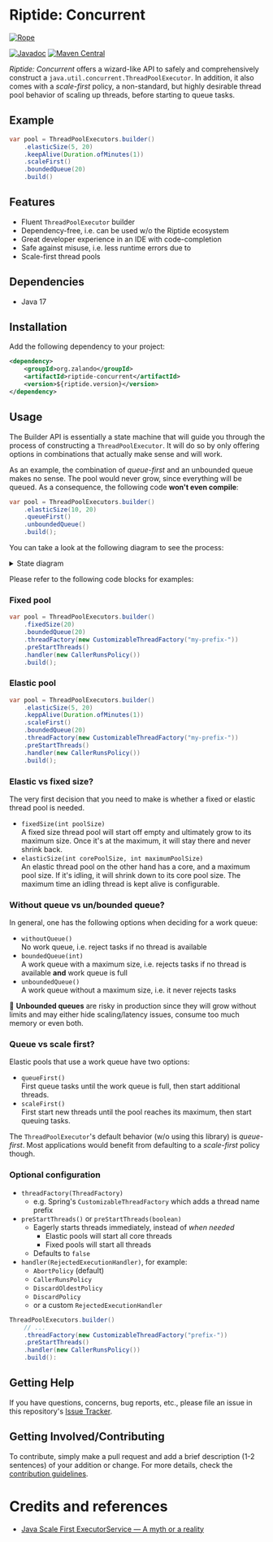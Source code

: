 # Riptide: Concurrent

[![Rope](../docs/rope.jpg)](https://pixabay.com/photos/rain-water-drip-drop-of-water-wire-57202/)

[![Javadoc](https://www.javadoc.io/badge/org.zalando/riptide-concurrent.svg)](http://www.javadoc.io/doc/org.zalando/riptide-concurrent)
[![Maven Central](https://img.shields.io/maven-central/v/org.zalando/riptide-concurrent.svg)](https://maven-badges.herokuapp.com/maven-central/org.zalando/riptide-concurrent)

*Riptide: Concurrent* offers a wizard-like API to safely and comprehensively construct a `java.util.concurrent.ThreadPoolExecutor`.
In addition, it also comes with a *scale-first* policy, a non-standard, but highly desirable thread pool behavior of scaling up threads, before starting to queue tasks.

## Example

```java
var pool = ThreadPoolExecutors.builder()
    .elasticSize(5, 20)
    .keepAlive(Duration.ofMinutes(1))
    .scaleFirst()
    .boundedQueue(20)
    .build()
```

## Features

* Fluent `ThreadPoolExecutor` builder
* Dependency-free, i.e. can be used w/o the Riptide ecosystem
* Great developer experience in an IDE with code-completion
* Safe against misuse, i.e. less runtime errors due to
* Scale-first thread pools

## Dependencies

- Java 17

## Installation

Add the following dependency to your project:

```xml
<dependency>
    <groupId>org.zalando</groupId>
    <artifactId>riptide-concurrent</artifactId>
    <version>${riptide.version}</version>
</dependency>
```

## Usage

The Builder API is essentially a state machine that will guide you through the process of constructing a `ThreadPoolExecutor`.
It will do so by only offering options in combinations that actually make sense and will work.

As an example, the combination of *queue-first* and an unbounded queue makes no sense.
The pool would never grow, since everything will be queued.
As a consequence, the following code **won't even compile**:

```java
var pool = ThreadPoolExecutors.builder()
    .elasticSize(10, 20)
    .queueFirst()
    .unboundedQueue()
    .build();
```

You can take a look at the following diagram to see the process:

<details>
  <summary>State diagram</summary>

*This will be rendered as an image, if you open it in IntelliJ IDEA with the Markdown plugin and Plantuml extension enabled.*

```plantuml
hide empty description

[*] --> Start

Start --> FixedSize: fixedSize
Start --> ElasticSize: elasticSize

FixedSize --> Threads: withoutQueue
FixedSize --> Threads: boundedQueue
FixedSize --> Threads: unboundedQueue

ElasticSize --> KeepAliveTime: keepAlive

KeepAliveTime --> Threads: withoutQueue
KeepAliveTime --> QueueFirst: queueFirst
KeepAliveTime --> ScaleFirst: scaleFirst

QueueFirst --> Threads: boundedQueue
ScaleFirst --> Threads: boundedQueue
ScaleFirst --> Threads: unboundedQueue

Threads --> [*]: build
Threads --> PreStart: threadFactory
Threads --> Build: handler
PreStart --> RejectedExecutions: preStartThreads
PreStart --> Build: handler
RejectedExecutions --> [*]: build
RejectedExecutions --> Build: handler

Build --> [*]: build
```

</details>

Please refer to the following code blocks for examples:

### Fixed pool

```java
var pool = ThreadPoolExecutors.builder()
    .fixedSize(20)
    .boundedQueue(20)
    .threadFactory(new CustomizableThreadFactory("my-prefix-"))
    .preStartThreads()
    .handler(new CallerRunsPolicy())
    .build();
```

### Elastic pool

```java
var pool = ThreadPoolExecutors.builder()
    .elasticSize(5, 20)
    .keppAlive(Duration.ofMinutes(1))
    .scaleFirst()
    .boundedQueue(20)
    .threadFactory(new CustomizableThreadFactory("my-prefix-"))
    .preStartThreads()
    .handler(new CallerRunsPolicy())
    .build();
```

### Elastic vs fixed size?

The very first decision that you need to make is whether a fixed or elastic thread pool is needed.

 * `fixedSize(int poolSize)`  
   A fixed size thread pool will start off empty and ultimately grow to its maximum size.
   Once it's at the maximum, it will stay there and never shrink back.
 * `elasticSize(int corePoolSize, int maximumPoolSize)`  
   An elastic thread pool on the other hand has a core, and a maximum pool size.
   If it's idling, it will shrink down to its core pool size.
   The maximum time an idling thread is kept alive is configurable.

### Without queue vs un/bounded queue?

In general, one has the following options when deciding for a work queue:

 * `withoutQueue()`  
   No work queue, i.e. reject tasks if no thread is available
 * `boundedQueue(int)`  
   A work queue with a maximum size, i.e. rejects tasks if no thread is available **and** work queue is full
 * `unboundedQueue()`  
   A work queue without a maximum size, i.e. it never rejects tasks

:rotating_light: **Unbounded queues** are risky in production since they will grow without limits and may either hide scaling/latency issues, consume too much memory or even both.

### Queue vs scale first?

Elastic pools that use a work queue have two options:

 * `queueFirst()`  
   First queue tasks until the work queue is full, then start additional threads.
 * `scaleFirst()`  
   First start new threads until the pool reaches its maximum, then start queuing tasks.

The `ThreadPoolExecutor`'s default behavior (w/o using this library) is *queue-first*.
Most applications would benefit from defaulting to a *scale-first* policy though.

### Optional configuration

 * `threadFactory(ThreadFactory)`  
   * e.g. Spring's `CustomizableThreadFactory` which adds a thread name prefix
 * `preStartThreads()` or `preStartThreads(boolean)`  
   * Eagerly starts threads immediately, instead of *when needed*
     * Elastic pools will start all core threads
     * Fixed pools will start all threads
   * Defaults to `false`
 * `handler(RejectedExecutionHandler)`, for example:
   * `AbortPolicy` (default)
   * `CallerRunsPolicy`
   * `DiscardOldestPolicy`
   * `DiscardPolicy`
   * or a custom `RejectedExecutionHandler`

```java
ThreadPoolExecutors.builder()
    // ...
    .threadFactory(new CustomizableThreadFactory("prefix-"))
    .preStartThreads()
    .handler(new CallerRunsPolicy())
    .build():
```

## Getting Help

If you have questions, concerns, bug reports, etc., please file an issue in this repository's [Issue Tracker](../../../../issues).

## Getting Involved/Contributing

To contribute, simply make a pull request and add a brief description (1-2 sentences) of your addition or change. For
more details, check the [contribution guidelines](../.github/CONTRIBUTING.md).

# Credits and references 

 * [Java Scale First ExecutorService — A myth or a reality](https://medium.com/@uditharosha/java-scale-first-executorservice-4245a63222df)
